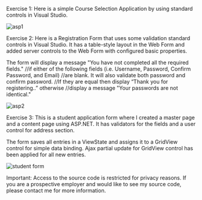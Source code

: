 Exercise 1: Here is a simple Course Selection Application by using standard controls in Visual Studio.

![asp1](https://user-images.githubusercontent.com/14170402/39323692-87970748-494a-11e8-9900-0271b27f1eb0.gif)

Exercise 2: Here is a Registration Form that uses some validation standard controls in Visual Studio. It has a table-style layout in the Web Form and added server controls to the Web Form with configured basic properties.

The form will display a message "You have not completed all the required fields." //if either of the following fields (i.e. Username, Password, Confirm Password, and Email) //are blank. It will also validate both password and confirm password. //If they are equal then display “Thank you for registering..” otherwise //display a message "Your passwords are not identical."

![asp2](https://user-images.githubusercontent.com/14170402/39312813-a506a21a-492d-11e8-8d7d-60e5f81a8f08.gif)

Exercise 3: This is a student application form where I created a master page and a content page using ASP.NET. It has validators for the  fields and a user control for address section. 

The form saves all entries in a ViewState and assigns it to a GridView control for simple data binding. Ajax partial update for GridView control has been applied for all new entries. 

![student form](https://user-images.githubusercontent.com/14170402/39763621-e37e9ebe-529a-11e8-9bd3-24cedf42aa93.gif)

Important: Access to the source code is restricted for privacy reasons. If you are a prospective employer and would like to see my source code, please contact me for more information.

